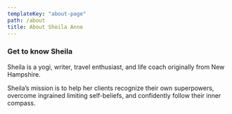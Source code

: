```yaml
---
templateKey: "about-page"
path: /about
title: About Sheila Anne
---
```


### Get to know Sheila

Sheila is a yogi, writer, travel enthusiast, and life coach originally from New Hampshire.

Sheila’s mission is to help her clients recognize their own superpowers, overcome ingrained limiting self-beliefs, and confidently follow their inner compass.
